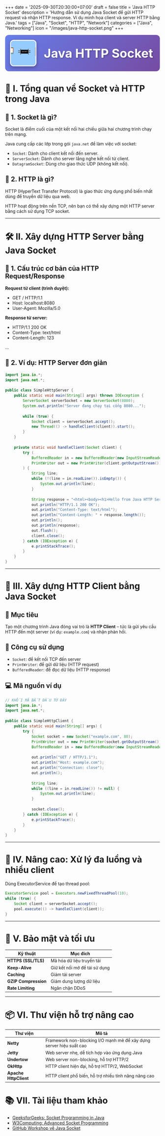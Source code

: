 +++
date = '2025-09-30T20:30:00+07:00'
draft = false
title = 'Java HTTP Socket'
description = 'Hướng dẫn sử dụng Java Socket để gửi HTTP request và nhận HTTP response. Ví dụ minh họa client và server HTTP bằng Java.'
tags = ["Java", "Socket", "HTTP", "Network"]
categories = ["Java", "Networking"]
icon = "/images/java-http-socket.png"
+++

<div style="display: flex; align-items: center; gap: 1.5rem; margin-bottom: 2rem; padding: 1rem; background: linear-gradient(135deg, #667eea 0%, #764ba2 100%); border-radius: 12px;">
  <img src="/images/java-http-socket.png" 
       alt="Java HTTP Socket" 
       style="width: 80px; height: 80px; object-fit: cover; border-radius: 12px; box-shadow: 0 4px 12px rgba(0,0,0,0.3); border: 3px solid white;"/>
  <h2 style="margin: 0; font-size: 2.5rem; color: white; text-shadow: 2px 2px 4px rgba(0,0,0,0.3);">Java HTTP Socket</h2>
</div>


# 🧠 I. Tổng quan về Socket và HTTP trong Java

## 🔹 1. Socket là gì?
Socket là điểm cuối của một kết nối hai chiều giữa hai chương trình chạy trên mạng.

Java cung cấp các lớp trong gói `java.net` để làm việc với socket:

- `Socket`: Dành cho client kết nối đến server.
- `ServerSocket`: Dành cho server lắng nghe kết nối từ client.
- `DatagramSocket`: Dùng cho giao thức UDP (không kết nối).

## 🔹 2. HTTP là gì?
HTTP (HyperText Transfer Protocol) là giao thức ứng dụng phổ biến nhất dùng để truyền dữ liệu qua web.

HTTP hoạt động trên nền TCP, nên bạn có thể xây dựng một HTTP server bằng cách sử dụng TCP socket.

---

# 🛠️ II. Xây dựng HTTP Server bằng Java Socket

## 🔸 1. Cấu trúc cơ bản của HTTP Request/Response

**Request từ client (trình duyệt):**
- GET / HTTP/1.1 
- Host: localhost:8080 
- User-Agent: Mozilla/5.0

**Response từ server:**
- HTTP/1.1 200 OK 
- Content-Type: text/html 
- Content-Length: 123
<html>...</html>


## 🔸 2. Ví dụ: HTTP Server đơn giản

```java
import java.io.*;
import java.net.*;

public class SimpleHttpServer {
    public static void main(String[] args) throws IOException {
        ServerSocket serverSocket = new ServerSocket(8080);
        System.out.println("Server đang chạy tại cổng 8080...");

        while (true) {
            Socket client = serverSocket.accept();
            new Thread(() -> handleClient(client)).start();
        }
    }

    private static void handleClient(Socket client) {
        try (
            BufferedReader in = new BufferedReader(new InputStreamReader(client.getInputStream()));
            PrintWriter out = new PrintWriter(client.getOutputStream())
        ) {
            String line;
            while (!(line = in.readLine()).isEmpty()) {
                System.out.println(line);
            }

            String response = "<html><body><h1>Hello from Java HTTP Server!</h1></body></html>";
            out.println("HTTP/1.1 200 OK");
            out.println("Content-Type: text/html");
            out.println("Content-Length: " + response.length());
            out.println();
            out.println(response);
            out.flush();
            client.close();
        } catch (IOException e) {
            e.printStackTrace();
        }
    }
}
```
---

# 🔄 III. Xây dựng HTTP Client bằng Java Socket

## 📌 Mục tiêu
Tạo một chương trình Java đóng vai trò là **HTTP Client** – tức là gửi yêu cầu HTTP đến một server (ví dụ: `example.com`) và nhận phản hồi.

## 🧰 Công cụ sử dụng
- `Socket`: để kết nối TCP đến server
- `PrintWriter`: để gửi dữ liệu (HTTP request)
- `BufferedReader`: để đọc dữ liệu (HTTP response)

## 💻 Mã nguồn ví dụ

```java
// KHỐI MÃ BẮT ĐẦU TỪ ĐÂY
import java.io.*;
import java.net.*;

public class SimpleHttpClient {
    public static void main(String[] args) {
        try {
            Socket socket = new Socket("example.com", 80);
            PrintWriter out = new PrintWriter(socket.getOutputStream(), true);
            BufferedReader in = new BufferedReader(new InputStreamReader(socket.getInputStream()));

            out.println("GET / HTTP/1.1");
            out.println("Host: example.com");
            out.println("Connection: close");
            out.println();

            String line;
            while ((line = in.readLine()) != null) {
                System.out.println(line);
            }

            socket.close();
        } catch (IOException e) {
            e.printStackTrace();
        }
    }
}
``` 
---

# 🚀 IV. Nâng cao: Xử lý đa luồng và nhiều client

Dùng ExecutorService để tạo thread pool:

```java
ExecutorService pool = Executors.newFixedThreadPool(10);
while (true) {
    Socket client = serverSocket.accept();
    pool.execute(() -> handleClient(client));
}
```
---
# 🔐 V. Bảo mật và tối ưu

| Kỹ thuật           | Mục đích                          |
|--------------------|-----------------------------------|
| **HTTPS (SSL/TLS)**| Mã hóa dữ liệu truyền tải         |
| **Keep-Alive**     | Giữ kết nối mở để tái sử dụng     |
| **Caching**        | Giảm tải server                   |
| **GZIP Compression**| Giảm dung lượng dữ liệu          |
| **Rate Limiting**  | Ngăn chặn DDoS                    |

---

# 📦 VI. Thư viện hỗ trợ nâng cao

| Thư viện            | Mô tả                                                                 |
|---------------------|----------------------------------------------------------------------|
| **Netty**           | Framework non-blocking I/O mạnh mẽ để xây dựng server hiệu suất cao |
| **Jetty**           | Web server nhẹ, dễ tích hợp vào ứng dụng Java                        |
| **Undertow**        | Web server non-blocking, hỗ trợ HTTP/2                               |
| **OkHttp**          | HTTP client hiện đại, hỗ trợ HTTP/2, WebSocket                       |
| **Apache HttpClient**| HTTP client phổ biến, hỗ trợ nhiều tính năng nâng cao              |

# 📚 VII. Tài liệu tham khảo

- [GeeksforGeeks: Socket Programming in Java](https://www.geeksforgeeks.org/java/socket-programming-in-java/)
- [W3Computing: Advanced Socket Programming](https://www.w3computing.com/articles/java-advanced-socket-programming-network-protocols/)
- [GitHub Workshop về Java Socket](https://github.com/Advanced-Programming-1403/Socket-Programming-Workshop)